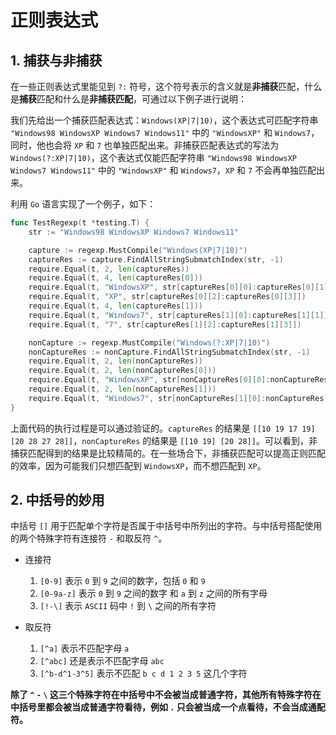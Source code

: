 # 正则表达式

## 1. 捕获与非捕获

在一些正则表达式里能见到 `?:` 符号，这个符号表示的含义就是**非捕获**匹配，什么是**捕获**匹配和什么是**非捕获匹配**，可通过以下例子进行说明：

我们先给出一个捕获匹配表达式：`Windows(XP|7|10)`，这个表达式可匹配字符串 `"Windows98 WindowsXP Windows7 Windows11"` 中的 `"WindowsXP"` 和 `Windows7`，同时，他也会将 `XP` 和 `7` 也单独匹配出来。非捕获匹配表达式的写法为 `Windows(?:XP|7|10)`，这个表达式仅能匹配字符串 `"Windows98 WindowsXP Windows7 Windows11"` 中的 `"WindowsXP"` 和 `Windows7`，`XP` 和 `7` 不会再单独匹配出来。

利用 `Go` 语言实现了一个例子，如下：

```go
func TestRegexp(t *testing.T) {
	str := "Windows98 WindowsXP Windows7 Windows11"

	capture := regexp.MustCompile("Windows(XP|7|10)")
	captureRes := capture.FindAllStringSubmatchIndex(str, -1)
	require.Equal(t, 2, len(captureRes))
	require.Equal(t, 4, len(captureRes[0]))
	require.Equal(t, "WindowsXP", str[captureRes[0][0]:captureRes[0][1]])
	require.Equal(t, "XP", str[captureRes[0][2]:captureRes[0][3]])
	require.Equal(t, 4, len(captureRes[1]))
	require.Equal(t, "Windows7", str[captureRes[1][0]:captureRes[1][1]])
	require.Equal(t, "7", str[captureRes[1][2]:captureRes[1][3]])

	nonCapture := regexp.MustCompile("Windows(?:XP|7|10)")
	nonCaptureRes := nonCapture.FindAllStringSubmatchIndex(str, -1)
	require.Equal(t, 2, len(nonCaptureRes))
	require.Equal(t, 2, len(nonCaptureRes[0]))
	require.Equal(t, "WindowsXP", str[nonCaptureRes[0][0]:nonCaptureRes[0][1]])
	require.Equal(t, 2, len(nonCaptureRes[1]))
	require.Equal(t, "Windows7", str[nonCaptureRes[1][0]:nonCaptureRes[1][1]])
}
```

上面代码的执行过程是可以通过验证的。`captureRes` 的结果是 `[[10 19 17 19] [20 28 27 28]]`，`nonCaptureRes` 的结果是 `[[10 19] [20 28]]`。可以看到，非捕获匹配得到的结果是比较精简的。在一些场合下，非捕获匹配可以提高正则匹配的效率，因为可能我们只想匹配到 `WindowsXP`，而不想匹配到 `XP`。


## 2. 中括号的妙用

中括号 `[]` 用于匹配单个字符是否属于中括号中所列出的字符。与中括号搭配使用的两个特殊字符有连接符 `-` 和取反符 `^`。

- 连接符
	1. `[0-9]` 表示 `0` 到 `9` 之间的数字，包括 `0` 和 `9`
	2. `[0-9a-z]` 表示 `0` 到 `9` 之间的数字 和 `a` 到 `z` 之间的所有字母
	3. `[!-\]` 表示 `ASCII` 码中 `!` 到 `\` 之间的所有字符

- 取反符
	1. `[^a]` 表示不匹配字母 `a`
	2. `[^abc]` 还是表示不匹配字母 `abc`
	3. `[^b-d^1-3^5]` 表示不匹配 `b c d 1 2 3 5` 这几个字符

**除了 `^` `-` `\` 这三个特殊字符在中括号中不会被当成普通字符，其他所有特殊字符在中括号里都会被当成普通字符看待，例如 `.` 只会被当成一个点看待，不会当成通配符。**